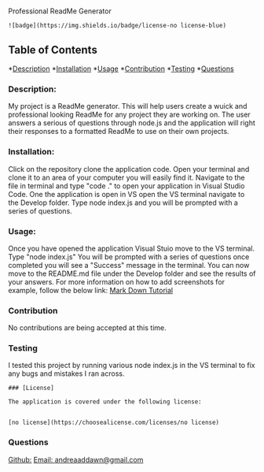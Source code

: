 # 
  
  Professional ReadMe Generator

  
    ![badge](https://img.shields.io/badge/license-no license-blue)
    

  ## Table of Contents
  *[Description](#description)
  *[Installation](#installation)
  *[Usage](#usage)
  *[Contribution](#contribution)
  *[Testing](#testing)
  *[Questions](#questions)

  ### Description:
  My project is a ReadMe generator. This will help users create a wuick and professional looking ReadMe for any project they are working on. The user answers a serious of questions through node.js and the application will right their responses to a formatted ReadMe to use on their own projects.

  ### Installation:
  Click on the repository clone the application code. Open your terminal and clone it to an area of your computer you will easily find it. Navigate to the file in terminal and type "code ." to open your application in Visual Studio Code. One the application is open in VS open the VS terminal navigate to the Develop folder. Type node index.js and you will be prompted with a series of questions.

  ### Usage:
  Once you have opened the application Visual Stuio move to the VS terminal. Type "node index.js" You will be prompted with a series of questions once completed you will see a "Success" message in the terminal. You can now move to the README.md file under the Develop folder and see the results of your answers.
  For more information on how to add screenshots for example, follow the below link:
  [Mark Down Tutorial](https://agea.github.io/tutorial.md/)

  ### Contribution
  No contributions are being accepted at this time.

  ### Testing 
  I tested this project by running various node index.js in the VS terminal to fix any bugs and mistakes I ran across.

  
    ### [License]
    
    The application is covered under the following license:
    
    
    [no license](https://choosealicense.com/licenses/no license)
    
    

  ### Questions
  [Github:](https://github.com/andreaspencer)
  [Email: andreaaddawn@gmail.com](mailto:andreaaddawn@gmail.com)
